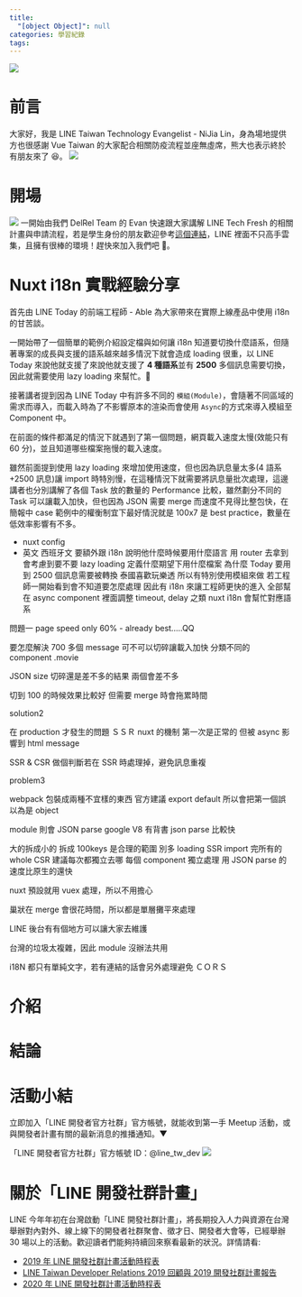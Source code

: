 ```yaml
---
title:
  "[object Object]": null
categories: 學習紀錄
tags:
---
```


![](https://i.imgur.com/FXFckeq.jpg)

# 前言

大家好，我是 LINE Taiwan Technology Evangelist - NiJia Lin，身為場地提供方也很感謝 Vue Taiwan 的大家配合相關防疫流程並座無虛席，熊大也表示終於有朋友來了 😆。
![](https://i.imgur.com/XU0u7k3.jpg)

# 開場

![](https://i.imgur.com/g6MUhEK.jpg)
一開始由我們 DelRel Team 的 Evan 快速跟大家講解 LINE Tech Fresh 的相關計畫與申請流程，若是學生身份的朋友歡迎參考[這個連結](https://engineering.linecorp.com/zh-hant/blog/tech-fresh-2020/)，LINE 裡面不只高手雲集，且擁有很棒的環境！趕快來加入我們吧 🙂。

# Nuxt i18n 實戰經驗分享

<script async class="speakerdeck-embed" data-id="19960efd47314fba932e8403a9466108" data-ratio="1.77777777777778" src="//speakerdeck.com/assets/embed.js"></script>

首先由 LINE Today 的前端工程師 - Able 為大家帶來在實際上線產品中使用 i18n 的甘苦談。

一開始帶了一個簡單的範例介紹設定檔與如何讓 i18n 知道要切換什麼語系，但隨著專案的成長與支援的語系越來越多情況下就會造成 loading 很重，以 LINE Today 來說他就支援了來說他就支援了 **4 種語系**並有 **2500** 多個訊息需要切換，因此就需要使用 lazy loading 來幫忙。

<script async class="speakerdeck-embed" data-slide="6" data-id="19960efd47314fba932e8403a9466108" data-ratio="1.77777777777778" src="//speakerdeck.com/assets/embed.js"></script>

接著講者提到因為 LINE Today 中有許多不同的 `模組(Module)`，會隨著不同區域的需求而導入，而載入時為了不影響原本的渲染而會使用 `Async`的方式來導入模組至 Component 中。

<script async class="speakerdeck-embed" data-slide="8" data-id="19960efd47314fba932e8403a9466108" data-ratio="1.77777777777778" src="//speakerdeck.com/assets/embed.js"></script>

在前面的條件都滿足的情況下就遇到了第一個問題，網頁載入速度太慢(效能只有 60 分)，並且知道哪些檔案拖慢的載入速度。

<script async class="speakerdeck-embed" data-slide="11" data-id="19960efd47314fba932e8403a9466108" data-ratio="1.77777777777778" src="//speakerdeck.com/assets/embed.js"></script>

雖然前面提到使用 lazy loading 來增加使用速度，但也因為訊息量太多(4 語系+2500 訊息)讓 import 時特別慢，在這種情況下就需要將訊息量批次處理，這邊講者也分別講解了各個 Task 放的數量的 Performance 比較，雖然劃分不同的 Task 可以讓載入加快，但也因為 JSON 需要 merge 而速度不見得比整包快，在簡報中 case 範例中的權衡制宜下最好情況就是 100x7 是 best practice，數量在低效率影響有不多。

<script async class="speakerdeck-embed" data-slide="12" data-id="19960efd47314fba932e8403a9466108" data-ratio="1.77777777777778" src="//speakerdeck.com/assets/embed.js"></script>

- nuxt config
- 英文 西班牙文
  要額外跟 i18n 說明他什麼時候要用什麼語言
  用 router 去拿到
  會考慮到要不要 lazy loading
  定義什麼期望下用什麼檔案
  為什麼 Today 要用到
  2500 個訊息需要被轉換
  泰國喜歡玩樂透 所以有特別使用模組來做
  若工程師一開始看到會不知道要怎麼處理
  因此有 i18n 來讓工程師更快的進入
  全部幫在 async component 裡面調整 timeout, delay 之類
  nuxt i18n 會幫忙對應語系

問題一
page speed only 60% - already best.....QQ

要怎麼解決
700 多個 message 可不可以切碎讓載入加快
分類不同的 component .movie

JSON size 切碎還是差不多的結果 兩個會差不多

切到 100 的時候效果比較好
但需要 merge 時會拖累時間

solution2

在 production 才發生的問題 ＳＳＲ
nuxt 的機制 第一次是正常的 但被 async 影響到 html message

SSR & CSR
做個判斷若在 SSR 時處理掉，避免訊息重複

problem3

webpack 包裝成兩種不宜樣的東西
官方建議 export default
所以會把第一個誤以為是 object

module 則會 JSON parse
google V8 有背書 json parse 比較快

大的拆成小的
拆成 100keys 是合理的範圍
別多 loading
SSR import 完所有的 whole
CSR 建議每次都獨立去哪 每個 component 獨立處理
用 JSON parse 的速度比原生的還快

nuxt 預設就用 vuex 處理，所以不用擔心

巢狀在 merge 會很花時間，所以都是單層攤平來處理

LINE 後台有有個地方可以讓大家去維護

台灣的垃圾太複雜，因此 module 沒辦法共用

i18N 都只有單純文字，若有連結的話會另外處理避免 ＣＯＲＳ

<!-- more -->

# 介紹

# 結論

# 活動小結

立即加入「LINE 開發者官方社群」官方帳號，就能收到第一手 Meetup 活動，或與開發者計畫有關的最新消息的推播通知。▼

「LINE 開發者官方社群」官方帳號 ID：@line_tw_dev
![](https://i.imgur.com/gxHgAzB.png)

# 關於「LINE 開發社群計畫」

LINE 今年年初在台灣啟動「LINE 開發社群計畫」，將長期投入人力與資源在台灣舉辦對內對外、線上線下的開發者社群聚會、徵才日、開發者大會等，已經舉辦 30 場以上的活動。歡迎讀者們能夠持續回來察看最新的狀況。詳情請看:

- [2019 年 LINE 開發社群計畫活動時程表](https://engineering.linecorp.com/zh-hant/blog/line-taiwan-developer-relations-2019-plan/)
- [LINE Taiwan Developer Relations 2019 回顧與 2019 開發社群計畫報告](https://engineering.linecorp.com/zh-hant/blog/line-taiwan-developer-relations-2019/)
- [2020 年 LINE 開發社群計畫活動時程表](https://engineering.linecorp.com/zh-hant/blog/2020-line-tw-devrel/)
